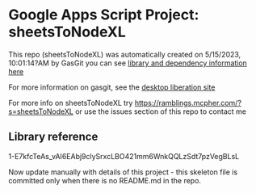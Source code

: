 # Google Apps Script Project: sheetsToNodeXL
This repo (sheetsToNodeXL) was automatically created on 5/15/2023, 10:01:14?AM by GasGit
you can see [library and dependency information here](dependencies.md)

For more information on gasgit, see the [desktop liberation site](https://ramblings.mcpher.com/drive-sdk-and-github/migrategasgit/ "desktop liberation")

For more info on sheetsToNodeXL try https://ramblings.mcpher.com/?s=sheetsToNodeXL or use the issues section of this repo to contact me
## Library reference
1-E7kfcTeAs_vAI6EAbj9clySrxcLBO421mm6WnkQQLzSdt7pzVegBLsL

Now update manually with details of this project - this skeleton file is committed only when there is no README.md in the repo.